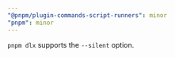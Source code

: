 ```yaml
---
"@pnpm/plugin-commands-script-runners": minor
"pnpm": minor
---
```


`pnpm dlx` supports the `--silent` option.
